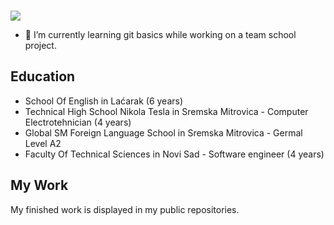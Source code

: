 ###
![](https://github.com/nebojsavuga/gifs/hello_there.gif)
<!--### Hello there 👋-->

- 🌱 I’m currently learning git basics while working on a team school project.

## Education

- School Of English in Laćarak (6 years)
- Technical High School Nikola Tesla in Sremska Mitrovica - Computer Electrotehnician (4 years)
- Global SM Foreign Language School in Sremska Mitrovica - Germal Level A2
- Faculty Of Technical Sciences in Novi Sad - Software engineer  (4 years)

## My Work

My finished work is displayed in my public repositories. 
<!--
**nebojsavuga/nebojsavuga** is a ✨ _special_ ✨ repository because its `README.md` (this file) appears on your GitHub profile.

Here are some ideas to get you started:

- 🔭 I’m currently working on ...
- 🌱 I’m currently learning ...
- 👯 I’m looking to collaborate on ...
- 🤔 I’m looking for help with ...
- 💬 Ask me about ...
- 📫 How to reach me: ...
- 😄 Pronouns: ...
- ⚡ Fun fact: ...
-->
